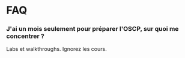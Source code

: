 # FAQ

### J'ai un mois seulement pour préparer l'OSCP, sur quoi me concentrer ?

Labs et walkthroughs. Ignorez les cours.

###




